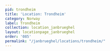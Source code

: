 ```yaml
---
pid: trondheim
title: 'Location: Trondheim'
category: Norway
label: Trondheim
collection: location_janbrueghel
layout: locationpage_janbrueghel
order: '085'
permalink: "/janbrueghel/locations/trondheim/"
---
```

